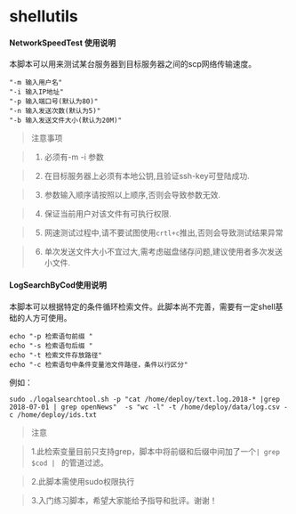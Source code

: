# shellutils


#### NetworkSpeedTest 使用说明

  本脚本可以用来测试某台服务器到目标服务器之间的scp网络传输速度。

```
"-m 输入用户名"	
"-i 输入IP地址" 
"-p 输入端口号(默认为80)" 
"-n 输入发送次数(默认为5)" 
"-b 输入发送文件大小(默认为20M)"
```
> 注意事项

>1. 必须有-m -i 参数

>2. 在目标服务器上必须有本地公钥,且验证ssh-key可登陆成功.

>3. 参数输入顺序请按照以上顺序,否则会导致参数无效.

>4. 保证当前用户对该文件有可执行权限.

>5. 网速测试过程中,请不要试图使用`crtl+c`推出,否则会导致测试结果异常

>6. 单次发送文件大小不宜过大,需考虑磁盘储存问题,建议使用者多次发送小文件.


#### LogSearchByCod使用说明


本脚本可以根据特定的条件循环检索文件。此脚本尚不完善，需要有一定shell基础的人方可使用。


```
echo "-p 检索语句前缀 "	
echo "-s 检索语句后缀 "	
echo "-t 检索文件存放路径"
echo "-c 检索语句中条件变量池文件路径，条件以行区分" 
```

例如：
```
sudo ./logalsearchtool.sh -p "cat /home/deploy/text.log.2018-* |grep 2018-07-01 | grep openNews"  -s "wc -l" -t /home/deploy/data/log.csv -c /home/deploy/ids.txt
```

>注意

>1.此检索变量目前只支持grep，脚本中将前缀和后缀中间加了一个`| grep $cod | ` 的管道过滤。

>2.此脚本需使用sudo权限执行

>3.入门练习脚本，希望大家能给予指导和批评。谢谢！